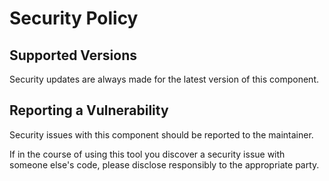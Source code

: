 # Security Policy

## Supported Versions

Security updates are always made for the latest version of this component.

## Reporting a Vulnerability

Security issues with this component should be reported to the maintainer.

If in the course of using this tool you discover a security issue with someone else's code, please disclose responsibly to the appropriate party.
